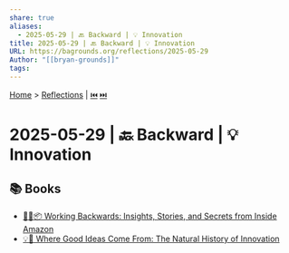 ```yaml
---
share: true
aliases:
  - 2025-05-29 | 🔙 Backward | 💡 Innovation
title: 2025-05-29 | 🔙 Backward | 💡 Innovation
URL: https://bagrounds.org/reflections/2025-05-29
Author: "[[bryan-grounds]]"
tags: 
---
```

[Home](../index.md) > [Reflections](./index.md) | [⏮️](./2025-05-28.md) [⏭️](./2025-05-30.md)  
# 2025-05-29 | 🔙 Backward | 💡 Innovation  
## 📚 Books  
- [💼🔙📦 Working Backwards: Insights, Stories, and Secrets from Inside Amazon](../books/working-backwards-insights-stories-and-secrets-from-inside-amazon.md)  
- [💡📜 Where Good Ideas Come From: The Natural History of Innovation](../books/where-good-ideas-come-from-the-natural-history-of-innovation.md)